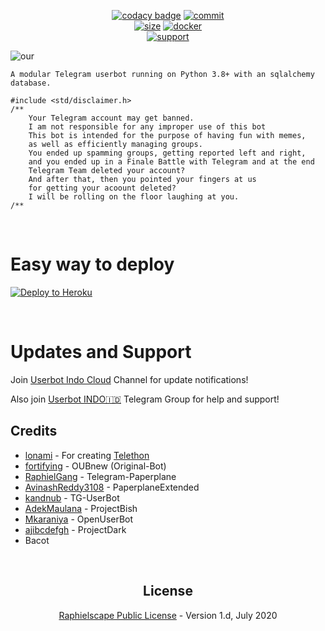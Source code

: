 <p align="center">
    <a href="https://www.codacy.com/manual/rizgustiadi/AkenoXNew?utm_source=github.com&utm_medium=referral&utm_content=rizgustiadi/AkenoXNew&utm_campaign=Badge_Grade"><img src="https://img.shields.io/codacy/grade/c460544d68334a51b84c83ce8d3a1e98?style=for-the-badge&logo=codacy" alt="codacy badge" /></a>
    <a href="https://github.com/rizgustiadi/AkenoXNew/commits/main"><img src="https://img.shields.io/github/last-commit/rizgustiadi/AkenoXNew/main?style=for-the-badge&logo=github" alt="commit" /></a></br>
    <a href="https://github.com/rizgustiadi/AkenoXNew"><img src="https://img.shields.io/github/repo-size/rizgustiadi/AkenoXNew?style=for-the-badge&logo=github" alt="size" /></a>
    <a href="https://hub.docker.com/r/zalxnew/AkenoXNew"> <img src="https://img.shields.io/docker/image-size/rizgustiadi/AkenoXNew/latest?color=red&label=Docker%20Size&style=for-the-badge&logo=docker&logoColor=white" alt="docker" /></a></br>
    <a href="https://t.me/userbotindo"> <img src="https://img.shields.io/badge/telegram-Support_Group-blue?style=social&logo=telegram" alt="support" /></a>
</p>

![our](https://telegra.ph/file/42d57cae901ae6b0322ba.jpg)

`
 A modular Telegram userbot running on Python 3.8+ with an sqlalchemy database.
`

```
#include <std/disclaimer.h>
/**
    Your Telegram account may get banned.
    I am not responsible for any improper use of this bot
    This bot is intended for the purpose of having fun with memes,
    as well as efficiently managing groups.
    You ended up spamming groups, getting reported left and right,
    and you ended up in a Finale Battle with Telegram and at the end
    Telegram Team deleted your account?
    And after that, then you pointed your fingers at us
    for getting your acoount deleted?
    I will be rolling on the floor laughing at you.
/**
```

<p align="center">&nbsp;</p>

# Easy way to deploy
<p><a href="https://heroku.com/deploy?template=https://github.com/rizgustiadi/AkenoXNew/main"> <img src="https://www.herokucdn.com/deploy/button.svg" alt="Deploy to Heroku" /></a></p>


<p align="center">&nbsp;</p>





# Updates and Support

Join <a href="https://t.me/userbotindocloud">Userbot Indo Cloud</a> Channel for update notifications!

Also join <a href="https://t.me/userbotindo">Userbot INDO🇮🇩</a> Telegram Group for help and support!







## Credits
* [lonami](https://lonami.dev) - For creating [Telethon](https://github.com/LonamiWebs/Telethon)
* [fortifying](https://github.com/fortifying/OUBnew) - OUBnew (Original-Bot)
* [RaphielGang](https://github.com/RaphielGang) - Telegram-Paperplane
* [AvinashReddy3108](https://github.com/AvinashReddy3108) - PaperplaneExtended
* [kandnub](https://github.com/kandnub) - TG-UserBot
* [AdekMaulana](https://github.com/adekmaulana) - ProjectBish
* [Mkaraniya](https://github.com/mkaraniya) - OpenUserBot
* [ajibcdefgh](https://github.com/Ajibcdefgh) - ProjectDark
* Bacot
<p align="center">&nbsp;</p>
<h2 align="center">License</h2>
<p align="center"><a href="https://github.com/rizgustiadi/AkenoXNew/main/LICENSE">Raphielscape Public License</a> - Version 1.d, July 2020</p>
